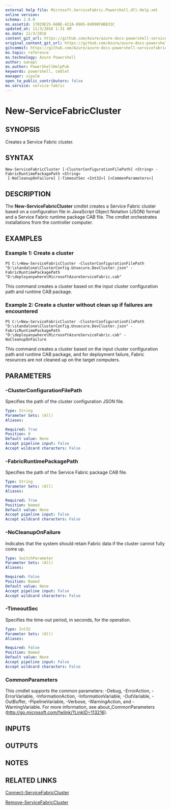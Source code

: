 ```yaml
---
external help file: Microsoft.ServiceFabric.Powershell.dll-Help.xml
online version:
schema: 2.0.0
ms.assetid: 17029E25-66BE-422A-8965-04990FAB833C
updated_at: 11/3/2016 1:31 AM
ms.date: 11/3/2016
content_git_url: https://github.com/Azure/azure-docs-powershell-servicefabric/blob/live/Service-Fabric-cmdlets/ServiceFabric/vlatest/New-ServiceFabricCluster.md
original_content_git_url: https://github.com/Azure/azure-docs-powershell-servicefabric/blob/live/Service-Fabric-cmdlets/ServiceFabric/vlatest/New-ServiceFabricCluster.md
gitcommit: https://github.com/Azure/azure-docs-powershell-servicefabric/blob/01e9ebd12a5214c9c4f85a2b71b372181a0bf8a9/Service-Fabric-cmdlets/ServiceFabric/vlatest/New-ServiceFabricCluster.md
ms.topic: reference
ms.technology: Azure Powershell
author: oanapl
ms.author: PowerShellHelpPub
keywords: powershell, cmdlet
manager: vipulm
open_to_public_contributors: false
ms.service: service-fabric
---
```


# New-ServiceFabricCluster

## SYNOPSIS
Creates a Service Fabric cluster.

## SYNTAX

```
New-ServiceFabricCluster [-ClusterConfigurationFilePath] <String> -FabricRuntimePackagePath <String>
 [-NoCleanupOnFailure] [-TimeoutSec <Int32>] [<CommonParameters>]
```

## DESCRIPTION
The **New-ServiceFabricCluster** cmdlet creates a Service Fabric cluster based on a configuration file in JavaScript Object Notation (JSON) format and a Service Fabric runtime package CAB file.
The cmdlet orchestrates installations from the controller computer.

## EXAMPLES

### Example 1: Create a cluster
```
PS C:\>New-ServiceFabricCluster -ClusterConfigurationFilePath "D:\standalone\ClusterConfig.Unsecure.DevCluster.json" -FabricRuntimePackagePath "D:\deployanywhere\MicrosoftAzureServiceFabric.cab"
```

This command creates a cluster based on the input cluster configuration path and runtime CAB package.

### Example 2: Create a cluster without clean up if failures are encountered
```
PS C:\>New-ServiceFabricCluster -ClusterConfigurationFilePath "D:\standalone\ClusterConfig.Unsecure.DevCluster.json" -FabricRuntimePackagePath "D:\deployanywhere\MicrosoftAzureServiceFabric.cab" -NoCleanupOnFailure
```

This command creates a cluster based on the input cluster configuration path and runtime CAB package, and for deployment failure, Fabric resources are not cleaned up on the target computers.

## PARAMETERS

### -ClusterConfigurationFilePath
Specifies the path of the cluster configuration JSON file.

```yaml
Type: String
Parameter Sets: (All)
Aliases:

Required: True
Position: 0
Default value: None
Accept pipeline input: False
Accept wildcard characters: False
```

### -FabricRuntimePackagePath
Specifies the path of the Service Fabric package CAB file.

```yaml
Type: String
Parameter Sets: (All)
Aliases:

Required: True
Position: Named
Default value: None
Accept pipeline input: False
Accept wildcard characters: False
```

### -NoCleanupOnFailure
Indicates that the system should retain Fabric data if the cluster cannot fully come up.

```yaml
Type: SwitchParameter
Parameter Sets: (All)
Aliases:

Required: False
Position: Named
Default value: None
Accept pipeline input: False
Accept wildcard characters: False
```

### -TimeoutSec
Specifies the time-out period, in seconds, for the operation.

```yaml
Type: Int32
Parameter Sets: (All)
Aliases:

Required: False
Position: Named
Default value: None
Accept pipeline input: False
Accept wildcard characters: False
```

### CommonParameters
This cmdlet supports the common parameters: -Debug, -ErrorAction, -ErrorVariable, -InformationAction, -InformationVariable, -OutVariable, -OutBuffer, -PipelineVariable, -Verbose, -WarningAction, and -WarningVariable. For more information, see about_CommonParameters (http://go.microsoft.com/fwlink/?LinkID=113216).

## INPUTS

## OUTPUTS

## NOTES

## RELATED LINKS

[Connect-ServiceFabricCluster](xref:ServiceFabric/vlatest/Connect-ServiceFabricCluster.md)

[Remove-ServiceFabricCluster](xref:ServiceFabric/vlatest/Remove-ServiceFabricCluster.md)
